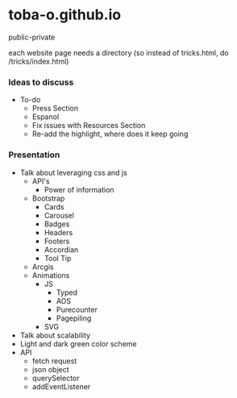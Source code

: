 # toba-o.github.io
public-private

each website page needs a directory (so instead of tricks.html, do /tricks/index.html)
### Ideas to discuss 
- To-do
  - Press Section
  -  Espanol
  -  Fix issues with Resources Section
  -  Re-add the highlight, where does it keep going

### Presentation
- Talk about leveraging css and js
  - API's
    - Power of information 
  - Bootstrap
    - Cards
    - Carousel
    - Badges
    - Headers 
    - Footers
    - Accordian
    - Tool Tip
  - Arcgis
  - Animations
    - JS
      - Typed
      - AOS
      - Purecounter
      - Pagepiling
    - SVG
- Talk about scalability
- Light and dark green color scheme
- API
  - fetch request
  - json object
  - querySelector
  - addEventListener

